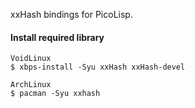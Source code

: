 xxHash bindings for PicoLisp.

#### Install required library
```
VoidLinux
$ xbps-install -Syu xxHash xxHash-devel

ArchLinux
$ pacman -Syu xxhash
```
